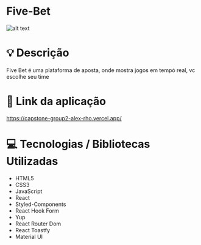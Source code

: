 # Five-Bet


![alt text](https://i.ibb.co/nrw1SJq/Beige-Minimal-Interior-Design-Photo-Collage-35-20-cm-35-25-cm.png)

# :bulb: Descrição

Five Bet é uma plataforma de aposta, onde mostra jogos em tempó real, vc escolhe seu time

# :link: Link da aplicação

https://capstone-group2-alex-rho.vercel.app/

# :computer: Tecnologias / Bibliotecas Utilizadas

- HTML5 
- CSS3 
- JavaScript 
- React 
- Styled-Components 
- React Hook Form 
- Yup 
- React Router Dom 
- React Toastfy
- Material UI
